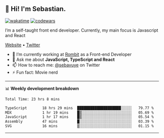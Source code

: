 ## 👋 Hi! I'm Sebastian.

[![wakatime](https://wakatime.com/badge/user/df0036c6-328a-4a39-be9b-e49417ed22a1.svg)](https://wakatime.com/@df0036c6-328a-4a39-be9b-e49417ed22a1)
[![codewars](https://www.codewars.com/users/sebavuye/badges/small)](https://www.codewars.com/users/sebavuye)

I’m a self-taught front end developer. Currently, my main focus is Javascript and React

[Website](https://sebastianvuye.be) • [Twitter](https://twitter.com/sebavuye)

- 🔭 I’m currently working at [Rombit](https://rombit.com/) as a Front-end Developer
- 💬 Ask me about **JavaScript, TypeScript and React**
- 📫 How to reach me: [@sebavuye](https://twitter.com/sebavuye) on Twitter
- ⚡ Fun fact: Movie nerd

-------

📊 **Weekly development breakdown**

<!--START_SECTION:waka-->

```txt
Total Time: 23 hrs 8 mins

TypeScript       18 hrs 29 mins  ████████████████████░░░░░   79.77 %
MDX              1 hr 19 mins    █▒░░░░░░░░░░░░░░░░░░░░░░░   05.69 %
JavaScript       1 hr 17 mins    █▒░░░░░░░░░░░░░░░░░░░░░░░   05.54 %
Assembly         47 mins         █░░░░░░░░░░░░░░░░░░░░░░░░   03.39 %
SVG              16 mins         ▒░░░░░░░░░░░░░░░░░░░░░░░░   01.15 %
```

<!--END_SECTION:waka-->
-------
